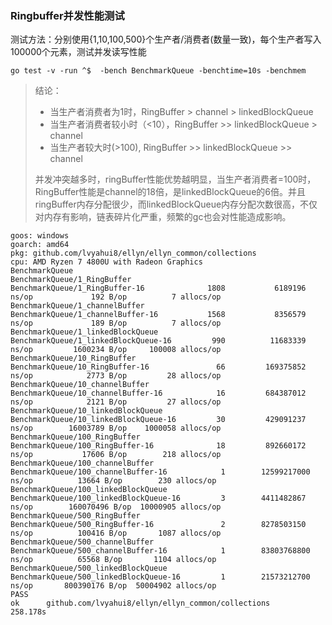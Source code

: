 ### Ringbuffer并发性能测试

测试方法：分别使用{1,10,100,500}个生产者/消费者(数量一致)，每个生产者写入100000个元素，测试并发读写性能


```shell
go test -v -run ^$  -bench BenchmarkQueue -benchtime=10s -benchmem
```


> 结论：
> - 当生产者消费者为1时，RingBuffer > channel > linkedBlockQueue
> - 当生产者消费者较小时（<10），RingBuffer >> linkedBlockQueue > channel 
> - 当生产者较大时(>100), RingBuffer >> linkedBlockQueue >> channel
> 
> 并发冲突越多时，ringBuffer性能优势越明显，当生产者消费者=100时，RingBuffer性能是channel的18倍，是linkedBlockQueue的6倍。并且ringBuffer内存分配很少，而linkedBlockQueue内存分配次数很高，不仅对内存有影响，链表碎片化严重，频繁的gc也会对性能造成影响。

```text
goos: windows
goarch: amd64
pkg: github.com/lvyahui8/ellyn/ellyn_common/collections
cpu: AMD Ryzen 7 4800U with Radeon Graphics
BenchmarkQueue
BenchmarkQueue/1_RingBuffer
BenchmarkQueue/1_RingBuffer-16              1808           6189196 ns/op             192 B/op          7 allocs/op
BenchmarkQueue/1_channelBuffer
BenchmarkQueue/1_channelBuffer-16           1568           8356579 ns/op             189 B/op          7 allocs/op
BenchmarkQueue/1_linkedBlockQueue
BenchmarkQueue/1_linkedBlockQueue-16         990          11683339 ns/op         1600234 B/op     100008 allocs/op
BenchmarkQueue/10_RingBuffer
BenchmarkQueue/10_RingBuffer-16               66         169375852 ns/op            2773 B/op         28 allocs/op
BenchmarkQueue/10_channelBuffer
BenchmarkQueue/10_channelBuffer-16            16         684387012 ns/op            2121 B/op         27 allocs/op
BenchmarkQueue/10_linkedBlockQueue
BenchmarkQueue/10_linkedBlockQueue-16         30         429091237 ns/op        16003789 B/op    1000058 allocs/op
BenchmarkQueue/100_RingBuffer
BenchmarkQueue/100_RingBuffer-16              18         892660172 ns/op           17606 B/op        218 allocs/op
BenchmarkQueue/100_channelBuffer
BenchmarkQueue/100_channelBuffer-16            1        12599217000 ns/op          13664 B/op        230 allocs/op
BenchmarkQueue/100_linkedBlockQueue
BenchmarkQueue/100_linkedBlockQueue-16         3        4411482867 ns/op        160070496 B/op  10000905 allocs/op
BenchmarkQueue/500_RingBuffer
BenchmarkQueue/500_RingBuffer-16               2        8278503150 ns/op          100416 B/op       1087 allocs/op
BenchmarkQueue/500_channelBuffer
BenchmarkQueue/500_channelBuffer-16            1        83803768800 ns/op          65568 B/op       1104 allocs/op
BenchmarkQueue/500_linkedBlockQueue
BenchmarkQueue/500_linkedBlockQueue-16         1        21573212700 ns/op       800390176 B/op  50004902 allocs/op
PASS
ok      github.com/lvyahui8/ellyn/ellyn_common/collections      258.178s

```